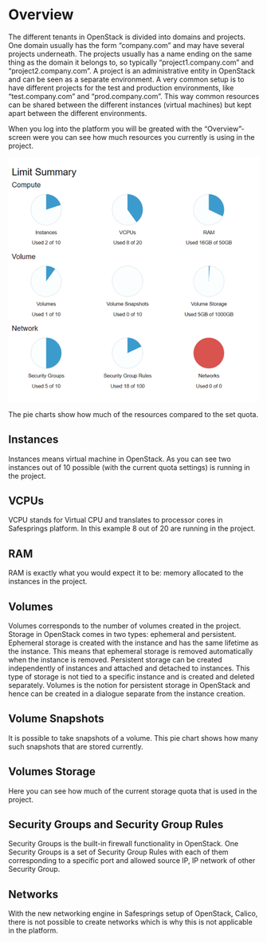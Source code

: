 # Overview 

The different tenants in OpenStack is divided into domains and projects. One domain usually has the form “company.com” and may have several projects underneath. The projects usually has a name ending on the same thing as the domain it belongs to, so typically “project1.company.com” and “project2.company.com”. A project is an administrative entity in OpenStack and can be seen as a separate environment. A very common setup is to have different projects for the test and production environments, like “test.company.com” and “prod.company.com”. This way common resources can be shared between the different instances (virtual machines) but kept apart between the different environments.

When you log into the platform you will be greated with the “Overview”-screen were you can see how much resources you currently is using in the project.


![image](../images/np-overview.png)

The pie charts show how much of the resources compared to the set quota. 

## Instances
Instances means virtual machine in OpenStack. As you can see two instances out of 10 possible (with the current quota settings) is running in the project.
## VCPUs
VCPU stands for Virtual CPU and translates to processor cores in Safesprings platform. In this example 8 out of 20 are running in the project.
## RAM
RAM is exactly what you would expect it to be: memory allocated to the instances in the project. 
## Volumes 
Volumes corresponds to the number of volumes created in the project. Storage in OpenStack comes in two types: ephemeral and persistent. Ephemeral storage is created with the instance and has the same lifetime as the instance. This means that ephemeral storage is removed automatically when the instance is removed. Persistent storage can be created independently of instances and attached and detached to instances. This type of storage is not tied to a specific instance and is created and deleted separately. Volumes is the notion for persistent storage in OpenStack and hence can be created in a dialogue separate from the instance creation.
## Volume Snapshots 
It is possible to take snapshots of a volume. This pie chart shows how many such snapshots that are stored currently. 
## Volumes Storage 
Here you can see how much of the current storage quota that is used in the project. 
## Security Groups and Security Group Rules
Security Groups is the built-in firewall functionality in OpenStack. One Security Groups is a set of Security Group Rules with each of them corresponding to a specific port and allowed source IP, IP network of other Security Group. 
## Networks
With the new networking engine in Safesprings setup of OpenStack, Calico, there is not possible to create networks which is why this is not applicable in the platform. 

